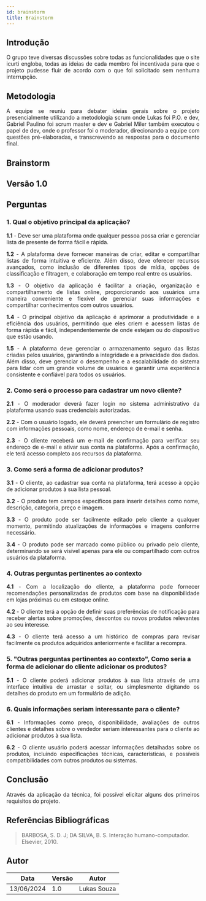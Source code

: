 ```yaml
---
id: brainstorm
title: Brainstorm
---
```


## Introdução

<p align="justify">
O grupo teve diversas discussões sobre todas as funcionalidades que o site icurti engloba, todas as ideias de cada membro foi incentivada para que o projeto pudesse fluir de acordo com o que foi solicitado sem nenhuma interrupção.
</p>

## Metodologia

<p align="justify">
A equipe se reuniu para debater ideias gerais sobre o projeto presencialmente utilizando a metodologia scrum onde Lukas foi P.O. e dev, Gabriel Paulino foi scrum master e dev e Gabriel Miler também executou o papel de dev, onde o professor foi o moderador, direcionando a equipe com questões pré-elaboradas, e transcrevendo as respostas para o documento final.
</p>

## Brainstorm

## Versão 1.0

## Perguntas

### 1. Qual o objetivo principal da aplicação?

<p align="justify">
<b>1.1</b> - Deve ser uma plataforma onde qualquer pessoa possa criar e gerenciar lista de presente de forma fácil e rápida.
</p>

<p align="justify">
<b>1.2</b> - A plataforma deve fornecer maneiras de criar, editar e compartilhar listas de forma intuitiva e eficiente. Além disso, deve oferecer recursos avançados, como inclusão de diferentes tipos de mídia, opções de classificação e filtragem, e colaboração em tempo real entre os usuários.
</p>

<p align="justify">
<b>1.3</b> - O objetivo da aplicação é facilitar a criação, organização e compartilhamento de listas online, proporcionando aos usuários uma maneira conveniente e flexível de gerenciar suas informações e compartilhar conhecimentos com outros usuários.
</p>

<p align="justify">
<b>1.4</b> - O principal objetivo da aplicação é aprimorar a produtividade e a eficiência dos usuários, permitindo que eles criem e acessem listas de forma rápida e fácil, independentemente de onde estejam ou do dispositivo que estão usando.
</p>

<p align="justify">
<b>1.5</b> - A plataforma deve gerenciar o armazenamento seguro das listas criadas pelos usuários, garantindo a integridade e a privacidade dos dados. Além disso, deve gerenciar o desempenho e a escalabilidade do sistema para lidar com um grande volume de usuários e garantir uma experiência consistente e confiável para todos os usuários.
</p>

### 2. Como será o processo para cadastrar um novo cliente?

<p align="justify">
<b>2.1</b> - O moderador deverá fazer login no sistema administrativo da plataforma usando suas credenciais autorizadas.
</p>

<p align="justify">
<b>2.2</b> - Com o usuário logado, ele deverá preencher um formulário de registro com informações pessoais, como nome, endereço de e-mail e senha.
</p>

<p align="justify">
<b>2.3</b> - O cliente receberá um e-mail de confirmação para verificar seu endereço de e-mail e ativar sua conta na plataforma. Após a confirmação, ele terá acesso completo aos recursos da plataforma.
</p>

### 3. Como será a forma de adicionar produtos?

<p align="justify">
<b>3.1</b> - O cliente, ao cadastrar sua conta na plataforma, terá acesso à opção de adicionar produtos à sua lista pessoal.
</p>

<p align="justify">
<b>3.2</b> - O produto tem campos específicos para inserir detalhes como nome, descrição, categoria, preço e imagem.
</p>

<p align="justify">
<b>3.3</b> - O produto pode ser facilmente editado pelo cliente a qualquer momento, permitindo atualizações de informações e imagens conforme necessário.
</p>

<p align="justify">
<b>3.4</b> - O produto pode ser marcado como público ou privado pelo cliente, determinando se será visível apenas para ele ou compartilhado com outros usuários da plataforma.
</p>

### 4. Outras perguntas pertinentes ao contexto

<p align="justify">
<b>4.1</b> - Com a localização do cliente, a plataforma pode fornecer recomendações personalizadas de produtos com base na disponibilidade em lojas próximas ou em estoque online.
</p>

<p align="justify">
<b>4.2</b> - O cliente terá a opção de definir suas preferências de notificação para receber alertas sobre promoções, descontos ou novos produtos relevantes ao seu interesse.
</p>

<p align="justify">
<b>4.3</b> - O cliente terá acesso a um histórico de compras para revisar facilmente os produtos adquiridos anteriormente e facilitar a recompra.
</p>

### 5. "Outras perguntas pertinentes ao contexto", Como seria a forma de adicionar do cliente adicionar os produtos?

<p align="justify">
<b>5.1</b> - O cliente poderá adicionar produtos à sua lista através de uma interface intuitiva de arrastar e soltar, ou simplesmente digitando os detalhes do produto em um formulário de adição.
</p>

### 6. Quais informações seriam interessante para o cliente?

<p align="justify">
<b>6.1</b> - Informações como preço, disponibilidade, avaliações de outros clientes e detalhes sobre o vendedor seriam interessantes para o cliente ao adicionar produtos à sua lista.
</p>

<p align="justify">
<b>6.2</b> - O cliente usuário poderá acessar informações detalhadas sobre os produtos, incluindo especificações técnicas, características, e possíveis compatibilidades com outros produtos ou sistemas.
</p>

## Conclusão

<p align="justify">
Através da aplicação da técnica, foi possível elicitar alguns dos primeiros requisitos do projeto.
</p>

## Referências Bibliográficas

> BARBOSA, S. D. J; DA SILVA, B. S. Interação humano-computador. Elsevier, 2010.

## Autor

| Data       | Versão | Autor       |
|------------|--------|-------------|
| 13/06/2024 | 1.0    | Lukas Souza |
